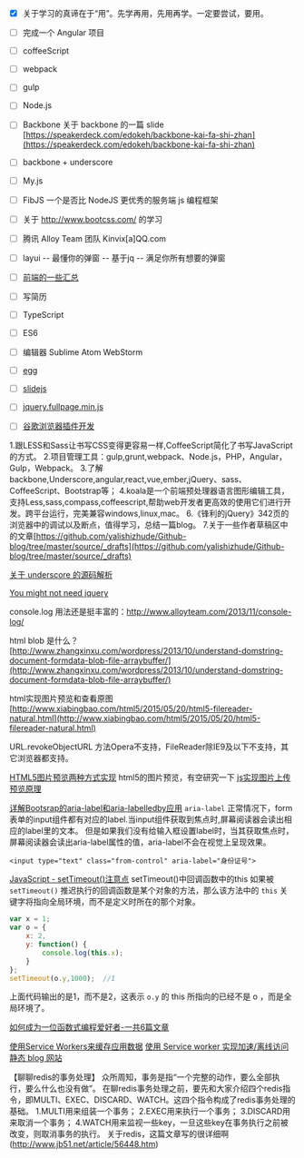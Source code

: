 - [x] 关于学习的真谛在于“用”。先学再用，先用再学。一定要尝试，要用。
- [ ] 完成一个 Angular 项目
- [ ] coffeeScript
- [ ] webpack
- [ ] gulp
- [ ] Node.js
- [ ] Backbone
关于 backbone 的一篇 slide [https://speakerdeck.com/edokeh/backbone-kai-fa-shi-zhan](https://speakerdeck.com/edokeh/backbone-kai-fa-shi-zhan)
- [ ] backbone + underscore
- [ ] My.js
- [ ] FibJS 一个是否比 NodeJS 更优秀的服务端 js 编程框架
- [ ] 关于 http://www.bootcss.com/ 的学习
- [ ] 腾讯 Alloy Team 团队 Kinvix[a]QQ.com
- [ ] layui -- 最懂你的弹窗 -- 基于jq -- 满足你所有想要的弹窗
- [ ] [前端的一些汇总](https://github.com/helloqingfeng)
- [ ] 写简历
- [ ] TypeScript
- [ ] ES6
- [ ] 编辑器 Sublime Atom WebStorm
- [ ] [egg](https://egghead.io/)
- [ ] [slidejs](http://slidesjs.com/)
- [ ] [jquery.fullpage.min.js](http://www.dowebok.com/demo/2014/77/)
- [ ] [谷歌浏览器插件开发](http://open.chrome.360.cn/extension_dev/overview.html)


1.跟LESS和Sass让书写CSS变得更容易一样,CoffeeScript简化了书写JavaScript的方式。
2.项目管理工具：gulp,grunt,webpack、Node.js，PHP，Angular，Gulp，Webpack。
3.了解backbone,Underscore,angular,react,vue,ember,jQuery、sass、CoffeeScript、Bootstrap等；
4.koala是一个前端预处理器语言图形编辑工具，支持Less,sass,compass,coffeescript,帮助web开发者更高效的使用它们进行开发。跨平台运行，完美兼容windows,linux,mac。
6.《锋利的jQuery》342页的浏览器中的调试以及断点，值得学习，总结一篇blog。
7.关于一些作者草稿区中的文章[https://github.com/yalishizhude/Github-blog/tree/master/source/_drafts](https://github.com/yalishizhude/Github-blog/tree/master/source/_drafts)



[关于 underscore 的源码解析](http://www.cnblogs.com/shytong/p/5901753.html)

[You might not need jquery](http://youmightnotneedjquery.com/)

console.log 用法还是挺丰富的：http://www.alloyteam.com/2013/11/console-log/


html blob 是什么？
[http://www.zhangxinxu.com/wordpress/2013/10/understand-domstring-document-formdata-blob-file-arraybuffer/](http://www.zhangxinxu.com/wordpress/2013/10/understand-domstring-document-formdata-blob-file-arraybuffer/)

html实现图片预览和查看原图
[http://www.xiabingbao.com/html5/2015/05/20/html5-filereader-natural.html](http://www.xiabingbao.com/html5/2015/05/20/html5-filereader-natural.html)

URL.revokeObjectURL 方法Opera不支持，FileReader除IE9及以下不支持，其它浏览器都支持。

[HTML5图片预览两种方式实现](http://www.cnblogs.com/snandy/archive/2012/11/26/2789350.html)
html5的图片预览，有空研究一下
[js实现图片上传预览原理](http://www.cnblogs.com/myice/p/4059089.html)



[详解Bootsrap的aria-label和aria-labelledby应用](http://www.jb51.net/article/77424.htm)
`aria-label`
正常情况下，form表单的input组件都有对应的label.当input组件获取到焦点时,屏幕阅读器会读出相应的label里的文本。
但是如果我们没有给输入框设置label时，当其获取焦点时，屏幕阅读器会读出aria-label属性的值，aria-label不会在视觉上呈现效果。
``` 
<input type="text" class="from-control" aria-label="身份证号">
```


[JavaScript - setTimeout()注意点](http://www.w3cplus.com/blog/2103.html)
setTimeout()中回调函数中的this
如果被 `setTimeout()` 推迟执行的回调函数是某个对象的方法，那么该方法中的 `this` 关键字将指向全局环境，而不是定义时所在的那个对象。
``` javascript
var x = 1;
var o = {
    x: 2,
    y: function() {
        console.log(this.x);
    }
};
setTimeout(o.y,1000);  //1
```
上面代码输出的是1，而不是2，这表示 `o.y` 的 this 所指向的已经不是 o ，而是全局环境了。


[如何成为一位函数式编程爱好者-一共6篇文章](http://www.w3cplus.com/javascript/so-you-want-to-be-a-functional-programmer-part-2.html)

[使用Service Workers来缓存应用数据](http://web.jobbole.com/90314/)
[使用 Service worker 实现加速/离线访问静态 blog 网站](http://blog.csdn.net/qiqingjin/article/details/51629278)

【聊聊redis的事务处理】
众所周知，事务是指“一个完整的动作，要么全部执行，要么什么也没有做”。
在聊redis事务处理之前，要先和大家介绍四个redis指令，即MULTI、EXEC、DISCARD、WATCH。这四个指令构成了redis事务处理的基础。
1.MULTI用来组装一个事务；
2.EXEC用来执行一个事务；
3.DISCARD用来取消一个事务；
4.WATCH用来监视一些key，一旦这些key在事务执行之前被改变，则取消事务的执行。
关于redis，这篇文章写的很详细啊(http://www.jb51.net/article/56448.htm)







